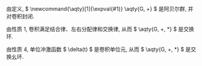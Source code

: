 由定义, $ \newcommand{\aqty}[1]{\expval{#1}} \aqty{G, +} $ 是阿贝尔群, 并对卷积封闭.

由性质 1, 卷积满足结合律、左右分配律和交换律, 从而 $ \aqty{G, +, *} $ 是交换环.

由性质 4, 单位冲激函数 $ \delta(t) $ 是卷积单位元, 从而 $ \aqty{G, +, *} $ 是交换幺环.